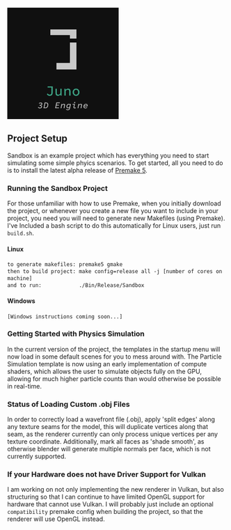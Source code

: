 

![alt text](https://github.com/jimdox/Juno/blob/master/Resources/Textures/Juno3D.png) 


## Project Setup
Sandbox is an example project which has everything you need to start simulating some simple phyics scenarios. To get started, all you need to do is to install the latest alpha release of [Premake 5](https://premake.github.io/download.html#v5).

### Running the Sandbox Project
For those unfamiliar with how to use Premake, when you initially download the project, or whenever you create a new file you want to include in your project, you need you will need to generate new Makefiles (using Premake). I've Included a bash script to do this automatically for Linux users, just run `build.sh`.
#### Linux
    to generate makefiles: premake5 gmake 
    then to build project: make config=release all -j [number of cores on machine] 
    and to run:            ./Bin/Release/Sandbox 
#### Windows
    [Windows instructions coming soon...]


### Getting Started with Physics Simulation
In the current version of the project, the templates in the startup menu will now load in some default scenes for you to mess around with. The Particle Simulation template is now using an early implementation of compute shaders, which allows the user to simulate objects fully on the GPU, allowing for much higher particle counts than would otherwise be possible in real-time. 


### Status of Loading Custom .obj Files
In order to correctly load a wavefront file (.obj), apply 'split edges' along any texture seams for the model, this will duplicate vertices along that seam, as the renderer currently can only process unique vertices per any texture coordinate. Additionally, mark all faces as 'shade smooth', as otherwise blender will generate multiple normals per face, which is not currently supported.

### If your Hardware does not have Driver Support for Vulkan
I am working on not only implementing the new renderer in Vulkan, but also structuring so that I can continue to have limited OpenGL support for hardware that cannot use Vulkan. I will probably just include an optional `compatibility` premake config when building the project, so that the renderer will use OpenGL instead. 
